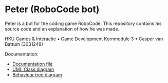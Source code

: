 # Peter (RoboCode bot)
Peter is a bot for the coding game RoboCode. This repository contains his source code and an explanation of how he was made.

HKU Games & Interactie • Game Development Kernmodule 3 • Casper van Battum (3031249)

Documentation:
- [Documentation file](Documentation/DocumentationCasperVanBattum.pdf)
- [UML Class diagram](Documentation/Uml.pdf)
- [Behaviour tree diagram](Documentation/BehaviourTree.pdf)
